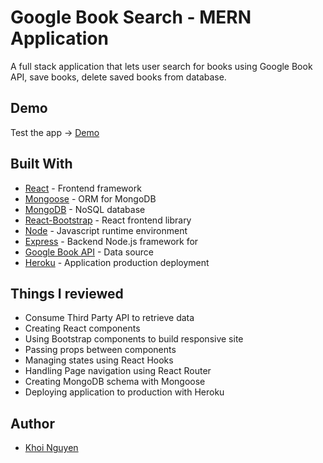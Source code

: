 # Google Book Search - MERN Application

A full stack application that lets user search for books using Google Book API, save books, delete saved books from database.

## Demo

Test the app -> [Demo](https://google-book-mern-app.herokuapp.com/)

## Built With

* [React](https://reactjs.org/) - Frontend framework 
* [Mongoose](https://mongoosejs.com/docs/index.html) - ORM for MongoDB
* [MongoDB](https://docs.mongodb.com) - NoSQL database
* [React-Bootstrap](https://react-bootstrap.netlify.app/components/forms/) - React frontend library
* [Node](https://nodejs.org/en/) - Javascript runtime environment
* [Express](https://expressjs.com/) - Backend Node.js framework for 
* [Google Book API](https://developers.google.com/books/docs/v1/using) - Data source
* [Heroku](heroku.com) - Application production deployment

## Things I reviewed

* Consume Third Party API to retrieve data
* Creating React components
* Using Bootstrap components to build responsive site
* Passing props between components
* Managing states using React Hooks
* Handling Page navigation using React Router
* Creating MongoDB schema with Mongoose
* Deploying application to production with Heroku

## Author

* [Khoi Nguyen](https://github.com/gh0stl0nely)
